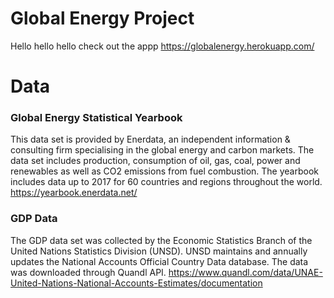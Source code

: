 # Global Energy Project
Hello hello hello check out the appp
https://globalenergy.herokuapp.com/

# Data
### Global Energy Statistical Yearbook
This data set is provided by Enerdata, an independent information & consulting firm specialising in the global energy and carbon markets.
The data set includes production, consumption of oil, gas, coal, power and renewables as well as CO2 emissions from fuel combustion.
The yearbook includes data up to 2017 for 60 countries and regions throughout the world.
https://yearbook.enerdata.net/
### GDP Data
The GDP data set was collected by the Economic Statistics Branch of the United Nations Statistics Division (UNSD). UNSD maintains and annually updates the National Accounts Official Country Data database. The data was downloaded through Quandl API.
https://www.quandl.com/data/UNAE-United-Nations-National-Accounts-Estimates/documentation
